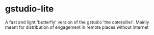 # gstudio-lite


A fast and light 'butterfly' version of the gstudio 'the caterpiller'. Mainly meant for distribution of engagement in remote places without Internet

